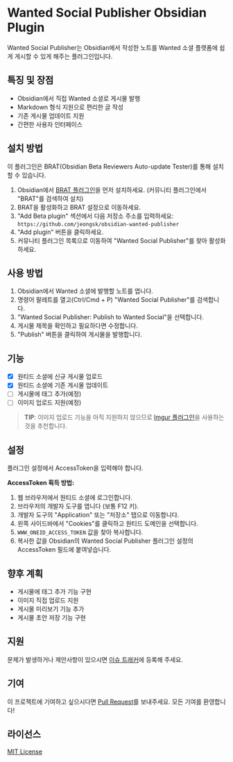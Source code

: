 # Wanted Social Publisher Obsidian Plugin

Wanted Social Publisher는 Obsidian에서 작성한 노트를 Wanted 소셜 플랫폼에 쉽게 게시할 수 있게 해주는 플러그인입니다.

## 특징 및 장점

- Obsidian에서 직접 Wanted 소셜로 게시물 발행
- Markdown 형식 지원으로 편리한 글 작성
- 기존 게시물 업데이트 지원
- 간편한 사용자 인터페이스

## 설치 방법

이 플러그인은 BRAT(Obsidian Beta Reviewers Auto-update Tester)를 통해 설치할 수 있습니다.

1. Obsidian에서 [BRAT 플러그인](https://obsidian.md/plugins?id=obsidian42-brat)을 먼저 설치하세요. (커뮤니티 플러그인에서 "BRAT"를 검색하여 설치)
2. BRAT을 활성화하고 BRAT 설정으로 이동하세요.
3. "Add Beta plugin" 섹션에서 다음 저장소 주소를 입력하세요: `https://github.com/jeongsk/obsidian-wanted-publisher`
4. "Add plugin" 버튼을 클릭하세요.
5. 커뮤니티 플러그인 목록으로 이동하여 "Wanted Social Publisher"를 찾아 활성화하세요.

## 사용 방법

1. Obsidian에서 Wanted 소셜에 발행할 노트를 엽니다.
2. 명령어 팔레트를 열고(Ctrl/Cmd + P) "Wanted Social Publisher"를 검색합니다.
3. "Wanted Social Publisher: Publish to Wanted Social"을 선택합니다.
4. 게시물 제목을 확인하고 필요하다면 수정합니다.
5. "Publish" 버튼을 클릭하여 게시물을 발행합니다.

## 기능

- [x] 원티드 소셜에 신규 게시물 업로드
- [x] 원티드 소셜에 기존 게시물 업데이트
- [ ] 게시물에 태그 추가(예정)
- [ ] 이미지 업로드 지원(예정)

> **TIP**: 이미지 업로드 기능을 아직 지원하지 않으므로 [Imgur 플러그인](https://obsidian.md/plugins?id=obsidian-imgur-plugin)을 사용하는 것을 추천합니다.

## 설정

플러그인 설정에서 AccessToken을 입력해야 합니다.

**AccessToken 획득 방법:**

1. 웹 브라우저에서 원티드 소셜에 로그인합니다.
2. 브라우저의 개발자 도구를 엽니다 (보통 F12 키).
3. 개발자 도구의 "Application" 또는 "저장소" 탭으로 이동합니다.
4. 왼쪽 사이드바에서 "Cookies"를 클릭하고 원티드 도메인을 선택합니다.
5. `WWW_ONEID_ACCESS_TOKEN` 값을 찾아 복사합니다.
6. 복사한 값을 Obsidian의 Wanted Social Publisher 플러그인 설정의 AccessToken 필드에 붙여넣습니다.

## 향후 계획

- 게시물에 태그 추가 기능 구현
- 이미지 직접 업로드 지원
- 게시물 미리보기 기능 추가
- 게시물 초안 저장 기능 구현

## 지원

문제가 발생하거나 제안사항이 있으시면 [이슈 트래커](https://github.com/jeongsk/obsidian-wanted-publisher/issues)에 등록해 주세요.

## 기여

이 프로젝트에 기여하고 싶으시다면 [Pull Request](https://github.com/jeongsk/obsidian-wanted-publisher/pulls)를 보내주세요. 모든 기여를 환영합니다!

## 라이선스

[MIT License](License.txt)
